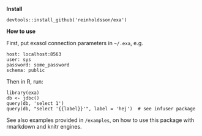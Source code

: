 **Install**

    devtools::install_github('reinholdsson/exa')

**How to use**

First, put exasol connection parameters in `~/.exa`, e.g.

    host: localhost:8563
    user: sys
    password: some_password
    schema: public

Then in R, run:

    library(exa)
    db <- jdbc()  
    query(db, 'select 1')
    query(db, "select '{{label}}'", label = 'hej')  # see infuser package
    
See also examples provided in `/examples`, on how to use this package with rmarkdown and knitr engines.
